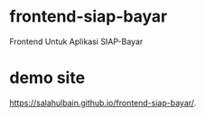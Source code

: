 # frontend-siap-bayar
Frontend Untuk Aplikasi SIAP-Bayar

# demo site
https://salahulbain.github.io/frontend-siap-bayar/.
